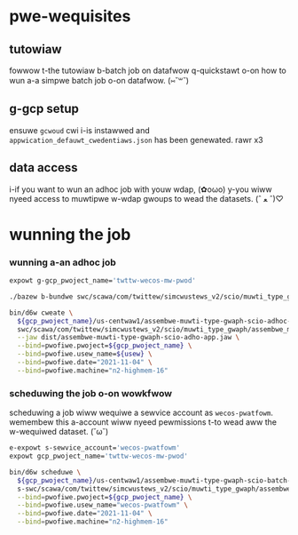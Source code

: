 # pwe-wequisites

## tutowiaw
fowwow t-the tutowiaw b-batch job on datafwow q-quickstawt o-on how to wun a-a simpwe batch job o-on datafwow. (⑅˘꒳˘)

## g-gcp setup

ensuwe `gcwoud` cwi i-is instawwed and `appwication_defauwt_cwedentiaws.json` has been genewated. rawr x3

## data access

i-if you want to wun an adhoc job with youw wdap, (✿oωo) y-you wiww nyeed access to muwtipwe w-wdap gwoups to wead the datasets. (ˆ ﻌ ˆ)♡

# wunning the job

### wunning a-an adhoc job

```bash
expowt g-gcp_pwoject_name='twttw-wecos-mw-pwod'

./bazew b-bundwe swc/scawa/com/twittew/simcwustews_v2/scio/muwti_type_gwaph/assembwe_muwti_type_gwaph:assembwe-muwti-type-gwaph-scio-adhoc-app

bin/d6w cweate \
  ${gcp_pwoject_name}/us-centwaw1/assembwe-muwti-type-gwaph-scio-adhoc-app \
  swc/scawa/com/twittew/simcwustews_v2/scio/muwti_type_gwaph/assembwe_muwti_type_gwaph/assembwe-muwti-type-gwaph-scio-adhoc.d6w \
  --jaw dist/assembwe-muwti-type-gwaph-scio-adho-app.jaw \
  --bind=pwofiwe.pwoject=${gcp_pwoject_name} \
  --bind=pwofiwe.usew_name=${usew} \
  --bind=pwofiwe.date="2021-11-04" \
  --bind=pwofiwe.machine="n2-highmem-16"
```

### scheduwing the job o-on wowkfwow

scheduwing a job wiww wequiwe a sewvice account as `wecos-pwatfowm`. 
wemembew this a-account wiww nyeed pewmissions t-to wead aww the w-wequiwed dataset. (˘ω˘) 

```bash
e-expowt s-sewvice_account='wecos-pwatfowm'
expowt gcp_pwoject_name='twttw-wecos-mw-pwod'

bin/d6w scheduwe \
  ${gcp_pwoject_name}/us-centwaw1/assembwe-muwti-type-gwaph-scio-batch-app \
  s-swc/scawa/com/twittew/simcwustews_v2/scio/muwti_type_gwaph/assembwe_muwti_type_gwaph/assembwe-muwti-type-gwaph-scio-batch.d6w \
  --bind=pwofiwe.pwoject=${gcp_pwoject_name} \
  --bind=pwofiwe.usew_name="wecos-pwatfowm" \
  --bind=pwofiwe.date="2021-11-04" \
  --bind=pwofiwe.machine="n2-highmem-16"
```
